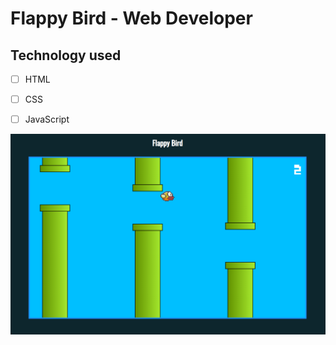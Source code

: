 # Flappy Bird - Web Developer

## Technology used

- [ ] HTML
- [ ] CSS
- [ ] JavaScript


<img src="imgs/readme-img.png">

